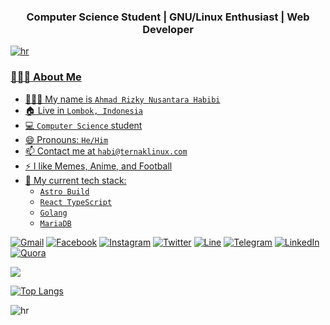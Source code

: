 <h3 align="center">Computer Science Student <a href="/">|</a> GNU/Linux Enthusiast <a href="/">|</a> Web Developer <a href="/"></h3>

![hr](https://user-images.githubusercontent.com/39755201/159233055-3bd55a37-7284-46ad-b759-5ab0c13b3828.png)

### 👨🏻‍💻 About Me

-  👨🏻‍💼 My name is `Ahmad Rizky Nusantara Habibi`
-  🏠 Live in `Lombok, Indonesia`
-  💻 `Computer Science` student
-  😄 Pronouns: `He/Him`
-  📫 Contact me at `habi@ternaklinux.com`
-  ⚡ I like Memes, Anime, and Football
-  🌟 My current tech stack:
    - `Astro Build`
    - `React TypeScript`
    - `Golang`
    - `MariaDB`

[![Gmail](https://img.shields.io/badge/Gmail-D14836?style=for-the-badge&logo=gmail&logoColor=white)](mailto:habi@ternaklinux.com)
[![Facebook](https://img.shields.io/badge/Facebook-%231877F2.svg?style=for-the-badge&logo=Facebook&logoColor=white)](https://www.facebook.com/ahmad.habibi7159)
[![Instagram](https://img.shields.io/badge/-Instagram-%23E4405F.svg?style=for-the-badge&logo=Instagram&logoColor=white)](https://www.instagram.com/ahmadhabibi14_)
[![Twitter](https://img.shields.io/badge/Twitter-%231DA1F2.svg?style=for-the-badge&logo=Twitter&logoColor=white)](https://twitter.com/ahmadh4bibi14)
[![Line](https://img.shields.io/badge/Line-00C300?style=for-the-badge&logo=line&logoColor=white)](https://line.me/ti/p/~ahmadhabibi14_)
[![Telegram](https://img.shields.io/badge/Telegram-DEDEDE?style=for-the-badge&logo=telegram&logoColor=blue)](https://t.me/ahmadhabibi14)
[![LinkedIn](https://img.shields.io/badge/linkedin-%230077B5.svg?style=for-the-badge&logo=linkedin&logoColor=white)](https://www.linkedin.com/in/ahmadhabibi14)
[![Quora](https://img.shields.io/badge/Quora-%23B92B27.svg?style=for-the-badge&logo=Quora&logoColor=white)](https://www.quora.com/profile/Ahmad-Habibi-14-1)

<img src="https://user-images.githubusercontent.com/73097560/115834477-dbab4500-a447-11eb-908a-139a6edaec5c.gif">


[![Top Langs](https://github-readme-stats.vercel.app/api/top-langs/?username=ahmadhabibi14&theme=gotham&langs_count=10&hide_progress=true)](https://github.com/anuraghazra/github-readme-stats)

![hr](https://user-images.githubusercontent.com/39755201/159233055-3bd55a37-7284-46ad-b759-5ab0c13b3828.png)

